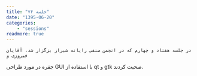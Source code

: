 ```yaml
---
title: "جلسه ۷۴"
date: "1395-06-20"
categories:
    - "sessions"
readmore: true
---
```

    در جلسه هفتاد و چهارم که در انجمن صنفی رایانه شیراز بزگزار شد، آقایان فیروزی و
جفره در مورد طراحی GUI با استفاده از qt و gtk صحبت کردند.

